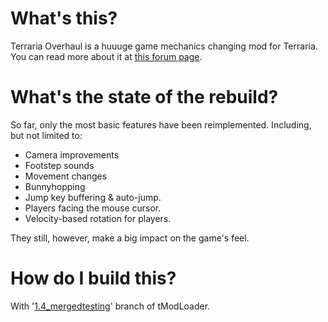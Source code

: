 # What's this?
Terraria Overhaul is a huuuge game mechanics changing mod for Terraria. You can read more about it at [this forum page](https://forums.terraria.org/index.php?threads/.60369/).

# What's the state of the rebuild?
So far, only the most basic features have been reimplemented. Including, but not limited to:
- Camera improvements
- Footstep sounds
- Movement changes
- Bunnyhopping
- Jump key buffering & auto-jump.
- Players facing the mouse cursor.
- Velocity-based rotation for players.

They still, however, make a big impact on the game's feel.

# How do I build this?
With '[1.4_mergedtesting](https://github.com/tModLoader/tModLoader/tree/1.4_mergedtesting)' branch of tModLoader.